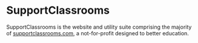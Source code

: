 SupportClassrooms
=================

SupportClassrooms is the website and utility suite comprising the majority of
[supportclassrooms.com](http://supportclassrooms.com), a not-for-profit
designed to better education.  
